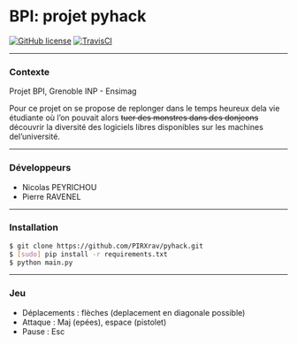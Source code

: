 # BPI: projet pyhack
[![GitHub license](https://img.shields.io/badge/license-MIT-blue.svg)](https://github.com/PIRXrav/pyhack/blob/master/LICENSE)
[![TravisCI](https://api.travis-ci.org/PIRXrav/pyhack.svg?branch=master)](https://travis-ci.org/PIRXrav/pyhack)


---
### Contexte
Projet BPI, Grenoble INP - Ensimag

Pour ce projet on se propose de replonger dans le temps heureux dela vie étudiante où l’on pouvait alors ~~tuer des monstres dans des donjeons~~ découvrir la diversité des logiciels libres disponibles sur les machines del’université.

---
### Développeurs
 - Nicolas PEYRICHOU
 - Pierre RAVENEL

---
### Installation
```bash
$ git clone https://github.com/PIRXrav/pyhack.git
$ [sudo] pip install -r requirements.txt
$ python main.py
```

---
### Jeu
 - Déplacements : flèches (deplacement en diagonale possible)
 - Attaque : Maj (epées), espace (pistolet)
 - Pause : Esc
